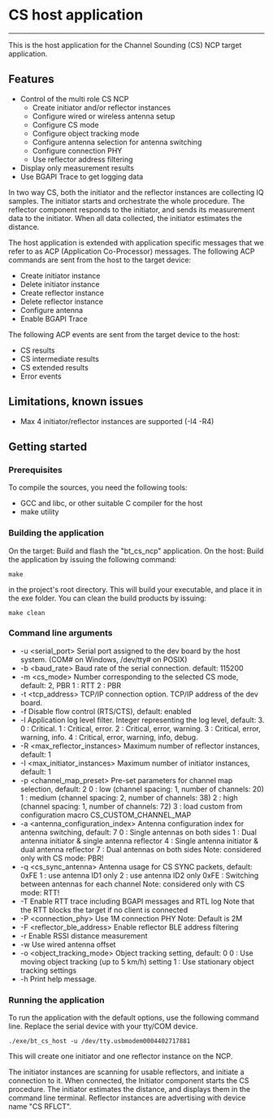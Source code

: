 # CS host application
---

This is the host application for the Channel Sounding (CS) NCP target application.

## Features

* Control of the multi role CS NCP
  * Create initiator and/or reflector instances
  * Configure wired or wireless antenna setup
  * Configure CS mode
  * Configure object tracking mode
  * Configure antenna selection for antenna switching
  * Configure connection PHY
  * Use reflector address filtering
* Display only measurement results
* Use BGAPI Trace to get logging data

In two way CS, both the initiator and the reflector instances are collecting IQ samples. The initiator starts and orchestrate the whole procedure. The reflector component responds to the initiator, and sends its measurement data to the initiator. When all data collected, the initiator estimates the distance.

The host application is extended with application specific messages that we refer to as ACP (Application Co-Processor) messages.
The following ACP commands are sent from the host to the target device:
* Create initiator instance
* Delete initiator instance
* Create reflector instance
* Delete reflector instance
* Configure antenna
* Enable BGAPI Trace

The following ACP events are sent from the target device to the host:
* CS results
* CS intermediate results
* CS extended results
* Error events

## Limitations, known issues

- Max 4 initiator/reflector instances are supported (-I4 -R4)

## Getting started

### Prerequisites

To compile the sources, you need the following tools:

* GCC and libc, or other suitable C compiler for the host
* make utility

### Building the application
On the target: Build and flash the "bt_cs_ncp" application.
On the host: Build the application by issuing the following command:

`make`

in the project's root directory. This will build your executable, and place it in the exe folder. You can clean the build products by issuing:

`make clean`

### Command line arguments

* -u \<serial_port\>
  Serial port assigned to the dev board by the host system. (COM# on Windows, /dev/tty# on POSIX)
* -b \<baud_rate\>
  Baud rate of the serial connection.
  default: 115200
* -m \<cs_mode\>
  Number corresponding to the selected CS mode, default: 2, PBR
  1 : RTT
  2 : PBR
* -t \<tcp_address\>
  TCP/IP connection option.
  TCP/IP address of the dev board.
* -f
  Disable flow control (RTS/CTS), default: enabled
* -l <level>
  Application log level filter.
  Integer representing the log level, default: 3.
  0 : Critical.
  1 : Critical, error.
  2 : Critical, error, warning.
  3 : Critical, error, warning, info.
  4 : Critical, error, warning, info, debug.
* -R <max_reflector_instances>
  Maximum number of reflector instances, default: 1
* -I <max_initiator_instances>
  Maximum number of initiator instances, default: 1
* -p <channel_map_preset>
  Pre-set parameters for channel map selection, default: 2
  0 : low (channel spacing: 1, number of channels: 20)
  1 : medium (channel spacing: 2, number of channels: 38)
  2 : high (channel spacing: 1, number of channels: 72)
  3 : load custom from configuration macro CS_CUSTOM_CHANNEL_MAP
* -a <antenna_configuration_index>
  Antenna configuration index for antenna switching, default: 7
  0 : Single antennas on both sides
  1 : Dual antenna initiator & single antenna reflector
  4 : Single antenna initiator & dual antenna reflector
  7 : Dual antennas on both sides
  Note: considered only with CS mode: PBR!
* -q <cs_sync_antenna>
  Antenna usage for CS SYNC packets, default: 0xFE
  1 : use antenna ID1 only
  2 : use antenna ID2 only
  0xFE : Switching between antennas for each channel
  Note: considered only with CS mode: RTT!
* -T <trace>
  Enable RTT trace including BGAPI messages and RTL log
  Note that the RTT blocks the target if no client is connected
* -P <connection_phy>
  Use 1M connection PHY
  Note: Default is 2M
* -F <reflector_ble_address>
  Enable reflector BLE address filtering
* -r  Enable RSSI distance measurement
* -w  Use wired antenna offset
* -o <object_tracking_mode>
  Object tracking setting, default: 0
  0 : Use moving object tracking (up to 5 km/h) setting
  1 : Use stationary object tracking settings
* -h  Print help message.

### Running the application

To run the application with the default options, use the following command line. Replace the serial device with your tty/COM device.

`./exe/bt_cs_host -u /dev/tty.usbmodem0004402717881`

This will create one initiator and one reflector instance on the NCP.

The initiator instances are scanning for usable reflectors, and initiate a connection to it. When connected, the Initiator component starts the CS procedure. The initiator estimates the distance, and displays them in the command line terminal. Reflector instances are advertising with device name "CS RFLCT".